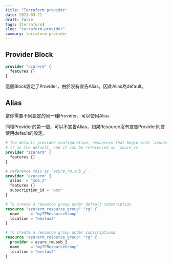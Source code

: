 ```yaml
---
title: "Terraform provider"
date: 2021-03-21
draft: false
tags: [terraform]
slug: "terraform-provider"
summary: terraform-provider
---
```


## Provider Block

```terraform
provider "azurerm" {
  features {}
}
```

這個Block設定了Provider，由於沒有宣告Alias，因此Alias為default。

## Alias

當你需要不同設定的同一種Provider，可以使用Alias

同種Provider的第一個，可以不宣告Alias，如果Resource沒有宣告Provider則會使用default的設定。

```terraform
# The default provider configuration; resources that begin with `azurerm_` will use
# it as the default, and it can be referenced as `azure_rm
provider "azurerm" {
  features {}
}

# reference this as `azure_rm.sub_2`.
provider "azurerm" {
  alias  = "sub_2"
  features {}
  subscription_id = "xxx"
}

# To create a resource group under default subscription
resource "azurerm_resource_group" "rg" {
  name     = "myTFResourceGroup"
  location = "westus2"
}

# To create a resource group under subscription2
resource "azurerm_resource_group" "rg" {
  provider = azure_rm.sub_2
  name     = "myTFResourceGroup"
  location = "westus2"
}
```
